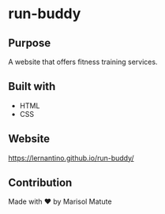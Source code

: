 # run-buddy

## Purpose
A website that offers fitness training services. 

## Built with 
* HTML
* CSS

## Website 
https://lernantino.github.io/run-buddy/

## Contribution
Made with ❤️ by Marisol Matute
